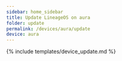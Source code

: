 ```yaml
---
sidebar: home_sidebar
title: Update LineageOS on aura
folder: update
permalink: /devices/aura/update
device: aura
---
```

{% include templates/device_update.md %}
